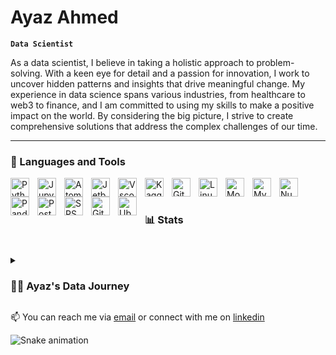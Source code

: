# Ayaz Ahmed

**`Data Scientist`**

As a data scientist, I believe in taking a holistic approach to problem-solving. With a keen eye for detail and a passion for innovation, I work to uncover hidden patterns and insights that drive meaningful change. My experience in data science spans various industries, from healthcare to web3 to finance, and I am committed to using my skills to make a positive impact on the world. By considering the big picture, I strive to create comprehensive solutions that address the complex challenges of our time.

---

### 🧰 Languages and Tools

<img align="left" alt="Python" width="30px" style="padding-right:10px;" src="https://cdn.jsdelivr.net/gh/devicons/devicon/icons/python/python-plain.svg" />
<img align="left" alt="Jupyter" width="30px" style="padding-right:10px;" src="https://cdn.jsdelivr.net/gh/devicons/devicon/icons/jupyter/jupyter-original.svg"/>
<img align="left" alt="Atom" width="30px" style="padding-right:10px;" src="https://cdn.jsdelivr.net/gh/devicons/devicon/icons/atom/atom-original.svg" />
<img align="left" alt="Jetbrains" width="30px" style="padding-right:10px;" src="https://cdn.jsdelivr.net/gh/devicons/devicon/icons/jetbrains/jetbrains-original.svg" />
<img align="left" alt="Vscode" width="30px" style="padding-right:10px;" src="https://cdn.jsdelivr.net/gh/devicons/devicon/icons/vscode/vscode-original.svg" />
<img align="left" alt="Kaggle" width="30px" style="padding-right:10px;" src="https://cdn.jsdelivr.net/gh/devicons/devicon/icons/kaggle/kaggle-original.svg" />
<img align="left" alt="Git" width="30px" style="padding-right:10px;" src="https://cdn.jsdelivr.net/gh/devicons/devicon/icons/git/git-original.svg" />
<img align="left" alt="Linux" width="30px" style="padding-right:10px;" src="https://cdn.jsdelivr.net/gh/devicons/devicon/icons/linux/linux-original.svg" />
<img align="left" alt="Mongodb" width="30px" style="padding-right:10px;" src="https://cdn.jsdelivr.net/gh/devicons/devicon/icons/mongodb/mongodb-original.svg" />
<img align="left" alt="Mysql" width="30px" style="padding-right:10px;" src="https://cdn.jsdelivr.net/gh/devicons/devicon/icons/mysql/mysql-original.svg" />
<img align="left" alt="Numpy" width="30px" style="padding-right:10px;" src="https://cdn.jsdelivr.net/gh/devicons/devicon/icons/numpy/numpy-original.svg" />
<img align="left" alt="Pandas" width="30px" style="padding-right:10px;" src="https://cdn.jsdelivr.net/gh/devicons/devicon/icons/pandas/pandas-original.svg" />
<img align="left" alt="Postgre" width="30px" style="padding-right:10px;" src="https://cdn.jsdelivr.net/gh/devicons/devicon/icons/postgresql/postgresql-original.svg" />
<img align="left" alt="SPSS" width="30px" style="padding-right:10px;" src="https://cdn.jsdelivr.net/gh/devicons/devicon/icons/spss/spss-original.svg" />
<img align="left" alt="GitHub" width="30px" style="padding-right:10px;" src="https://cdn.jsdelivr.net/gh/devicons/devicon/icons/github/github-original.svg" />
<img align="left" alt="Ubuntu" width="30px" style="padding-right:10px;" src="https://cdn.jsdelivr.net/gh/devicons/devicon/icons/ubuntu/ubuntu-plain.svg" />

<br />

#

### 📊 Stats

#

<details>
 <summary><h3>👨‍💻 Ayaz's Data Journey</h3></summary>
fter completing a few internships, I landed a job as a data analyst where I worked with large datasets and helped to drive business decisions through data insights. As I continued to gain experience, I transitioned into a data scientist role where I was responsible for building and deploying predictive models. In web3, I have explored the exciting world of decentralized technologies, building models to predict market trends and optimize transactions.

As I gained more experience and moved up the ladder, I faced new challenges and opportunities. I had to learn how to communicate effectively with stakeholders, build models that were both accurate and scalable, and stay up-to-date with the latest developments in the field. But I was motivated by the potential impact of my work and the satisfaction of seeing my models make a difference in the real world.

My journey has not been without its share of setbacks and struggles. There were times when I felt overwhelmed by the complexity of the problems I was trying to solve, or frustrated by the limitations of the data or tools I had available. But I never lost sight of my ultimate goal.

But I know that there is still so much more to learn and achieve. As an AI engineer, I want to be at the forefront of developing the next generation of intelligent systems. I want to help solve some of the world's most pressing problems, from climate change to healthcare access to economic inequality. And I believe that with the skills, knowledge, and experience I have gained so far, I am well on my way to making that vision a reality.

My journey is far from over. But I am excited to see where it will take me next, and I am committed to pushing myself to new heights in pursuit of my passion for data science and machine learning.

 </details> 
 
📫 You can reach me via [email](mailto:forgithub44@gmail.com) or connect with me on [linkedin](https://www.linkedin.com/in/ayazahmed04)

![Snake animation](https://github.com/thepiyushmalhotra/thepiyushmalhotra/blob/output/github-contribution-grid-snake.svg)
